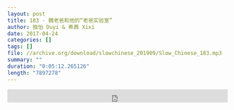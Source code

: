 ```yaml
---
layout: post
title: 183 - 魏老爸和他的“老爸实验室”
author: 独怡 Duyi & 希茜 Xixi
date: 2017-04-24
categories: []
tags: []
file: //archive.org/download/slowchinese_201909/Slow_Chinese_183.mp3
summary: ""
duration: "0:05:12.265126"
length: "7897278"
---
```


<iframe src="https://archive.org/embed/slowchinese_201909/Slow_Chinese_183.mp3" width="500" height="30" frameborder="0" webkitallowfullscreen="true" mozallowfullscreen="true" allowfullscreen></iframe>
